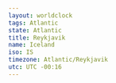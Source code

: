 ```yaml
---
layout: worldclock
tags: Atlantic
state: Atlantic
title: Reykjavik
name: Iceland
iso: IS
timezone: Atlantic/Reykjavik
utc: UTC -00:16
---
```


